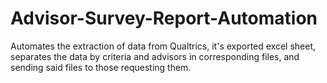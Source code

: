 # Advisor-Survey-Report-Automation
Automates the extraction of data from Qualtrics, it's exported excel sheet, separates the data by criteria and advisors in corresponding files, and sending said files to those requesting them.
